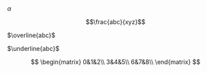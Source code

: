 $\alpha$

$$\frac{abc}{xyz}$$

$\overline{abc}$

$\underline{abc}$

$$
\begin{matrix}
0&1&2\\
3&4&5\\
6&7&8\\
\end{matrix}
$$